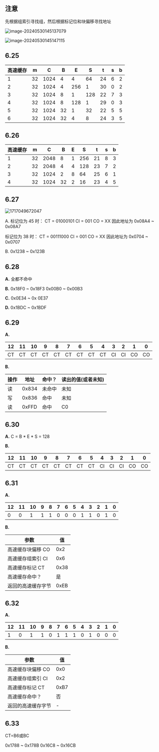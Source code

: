 ## 注意

先根据组索引寻找组，然后根据标记位和块偏移寻找地址

![image-20240530145137079](https://gitee.com/porlain/clouding/raw/master/202405301451131.png)

![image-20240530145147115](https://gitee.com/porlain/clouding/raw/master/202405301451172.png)

## 6.25

| 高速缓存 | m    | C    | B    | E    | S    | t    | s    | b    |
| -------- | ---- | ---- | ---- | ---- | ---- | ---- | ---- | ---- |
| 1        | 32   | 1024 | 4    | 4    | 64   | 24   | 6    | 2    |
| 2        | 32   | 1024 | 4    | 256  | 1    | 30   | 0    | 2    |
| 3        | 32   | 1024 | 8    | 1    | 128  | 22   | 7    | 3    |
| 4        | 32   | 1024 | 8    | 128  | 1    | 29   | 0    | 3    |
| 5        | 32   | 1024 | 32   | 1    | 32   | 22   | 5    | 5    |
| 6        | 32   | 1024 | 32   | 4    | 8    | 24   | 3    | 5    |

## 6.26

| 高速缓存 | m    | C    | B    | E    | S    | t    | s    | b    |
| -------- | ---- | ---- | ---- | ---- | ---- | ---- | ---- | ---- |
| 1        | 32   | 2048 | 8    | 1    | 256  | 21   | 8    | 3    |
| 2        | 32   | 2048 | 4    | 4    | 128  | 23   | 7    | 2    |
| 3        | 32   | 1024 | 2    | 8    | 64   | 25   | 6    | 1    |
| 4        | 32   | 1024 | 32   | 2    | 16   | 23   | 4    | 5    |

## 6.27

![1717049672047](https://gitee.com/porlain/clouding/raw/master/202405301426139.jpg)

A.
标记位为 45 时：
CT = 01000101 CI = 001 CO = XX
因此地址为 0x08A4 ~ 0x08A7

标记位为 38 时：
CT = 00111000 CI = 001 CO = XX
因此地址为 0x0704 ~ 0x0707

B.
0x1238 ~ 0x123B

## 6.28

**A.**
全都不命中

**B.**
0x18F0 ~ 0x18F3
0x00B0 ~ 0x00B3

**C.**
0x0E34 ~ 0x 0E37

**D.**
0x1BDC ~ 0x1BDF

## 6.29

**A.**

| 12   | 11   | 10   | 9    | 8    | 7    | 6    | 5    | 4    | 3    | 2    | 1    | 0    |
| ---- | ---- | ---- | ---- | ---- | ---- | ---- | ---- | ---- | ---- | ---- | ---- | ---- |
| CT   | CT   | CT   | CT   | CT   | CT   | CT   | CT   | CT   | CI   | CI   | CO   | CO   |

**B.**

| 操作 | 地址  | 命中？ | 读出的值(或者未知) |
| ---- | ----- | ------ | ------------------ |
| 读   | 0x834 | 未命中 | 未知               |
| 写   | 0x836 | 命中   | 未知               |
| 读   | 0xFFD | 命中   | C0                 |

## 6.30

**A.**
C = B * E * S = 128

**B.**

| 12   | 11   | 10   | 9    | 8    | 7    | 6    | 5    | 4    | 3    | 2    | 1    | 0    |
| ---- | ---- | ---- | ---- | ---- | ---- | ---- | ---- | ---- | ---- | ---- | ---- | ---- |
| CT   | CT   | CT   | CT   | CT   | CT   | CT   | CT   | CI   | CI   | CI   | CO   | CO   |

## 6.31

**A.**

| 12   | 11   | 10   | 9    | 8    | 7    | 6    | 5    | 4    | 3    | 2    | 1    | 0    |
| ---- | ---- | ---- | ---- | ---- | ---- | ---- | ---- | ---- | ---- | ---- | ---- | ---- |
| 0    | 0    | 1    | 1    | 1    | 0    | 0    | 0    | 1    | 1    | 0    | 1    | 0    |

**B.**

| 参数               | 值   |
| ------------------ | ---- |
| 高速缓存块偏移 CO  | 0x2  |
| 高速缓存组索引 CI  | 0x6  |
| 高速缓存标记 CT    | 0x38 |
| 高速缓存命中？     | 是   |
| 返回的高速缓存字节 | 0xEB |

## 6.32

**A.**

| 12   | 11   | 10   | 9    | 8    | 7    | 6    | 5    | 4    | 3    | 2    | 1    | 0    |
| ---- | ---- | ---- | ---- | ---- | ---- | ---- | ---- | ---- | ---- | ---- | ---- | ---- |
| 1    | 0    | 1    | 1    | 0    | 1    | 1    | 1    | 0    | 1    | 0    | 0    | 0    |

**B.**

| 参数               | 值   |
| ------------------ | ---- |
| 高速缓存块偏移 CO  | 0x0  |
| 高速缓存组索引 CI  | 0x2  |
| 高速缓存标记 CT    | 0xB7 |
| 高速缓存命中？     | 否   |
| 返回的高速缓存字节 | -    |

## 6.33

CT=B6或BC

0x1788 ~ 0x178B
0x16C8 ~ 0x16CB
